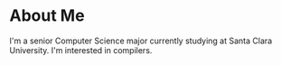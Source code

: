 # About Me

I'm a senior Computer Science major currently studying at Santa Clara University. I'm interested in compilers.
